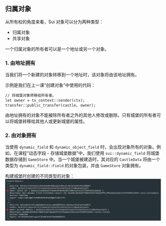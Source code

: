 ## 归属对象

从所有权的角度来看，Sui 对象可以分为两种类型：

- 归属对象
- 共享对象

一个归属对象的所有者可以是一个地址或另一个对象。

### 1. 由地址拥有
当我们将一个新建的对象转移到一个地址时，该对象将由该地址拥有。

示例是我们在上一课“创建对象”中使用的代码：

```move
// 将城堡对象转移给所有者。
let owner = tx_context::sender(ctx);
transfer::public_transfer(castle, owner);
```

由地址拥有的对象不能被除所有者之外的其他人修改或删除。只有城堡的所有者可以将城堡转移给其他人或更新城堡的属性。

### 2. 由对象拥有
当使用 `dynamic_field` 和 `dynamic_object_field` 时，会出现对象所有的对象。例如，在课程“动态字段 - 存储城堡数据”中，我们使用 `sui::dynamic_field` 将城堡数据存储到 `GameStore` 中。当一个城堡被建造时，其对应的 `CastleData` 将由一个类型为 `dynamic_field::Field` 的对象包装，并由 `GameStore` 对象拥有。

构建城堡时创建的不同类型的对象：
![object](../02_对象所有权/images/2-1.png?raw=true)
